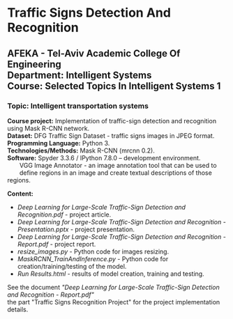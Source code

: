 # Traffic Signs Detection And Recognition
## AFEKA - Tel-Aviv Academic College Of Engineering<br/>Department: Intelligent Systems<br/>Course: Selected Topics In Intelligent Systems 1
### Topic: Intelligent transportation systems

**Course project:** Implementation of traffic-sign detection and recognition using Mask R-CNN network.<br/>
**Dataset:** DFG Traffic Sign Dataset - traffic signs images in JPEG format.<br/>
**Programming Language:** Python 3.<br/>
**Technologies/Methods:** Mask R-CNN (mrcnn 0.2).<br/>
**Software:** Spyder 3.3.6 / IPython 7.8.0 – development environment.<br/>
&emsp;&emsp;VGG Image Annotator - an image annotation tool that can be used to<br/>
&emsp;&emsp;define regions in an image and create textual descriptions of those regions.

**Content:**<br/>
* *Deep Learning for Large-Scale Traffic-Sign Detection and Recognition.pdf* - project article.<br/>
* *Deep Learning for Large-Scale Traffic-Sign Detection and Recognition - Presentation.pptx* - project presentation.<br/>
* *Deep Learning for Large-Scale Traffic-Sign Detection and Recognition - Report.pdf* - project report.<br/>
* *resize_images.py* - Python code for images resizing.<br/>
* *MaskRCNN_TrainAndInference.py* - Python code for creation/training/testing of the model.<br/>
* *Run Results.html* - results of model creation, training and testing.<br/>

See the document *"Deep Learning for Large-Scale Traffic-Sign Detection and Recognition - Report.pdf"* <br/>
the part "Traffic Signs Recognition Project" for the project implementation details.<br/>
